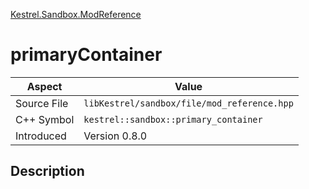 [Kestrel.Sandbox.ModReference](index.md)
# primaryContainer
| Aspect | Value |
| --- | --- |
| Source File | `libKestrel/sandbox/file/mod_reference.hpp` |
| C++ Symbol | `kestrel::sandbox::primary_container` |
| Introduced | Version 0.8.0 |
## Description
